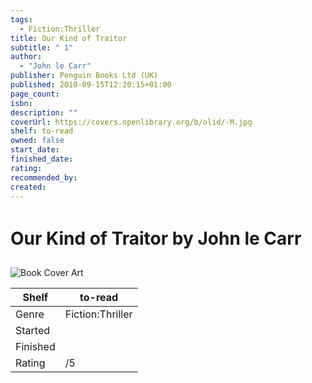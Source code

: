 ```yaml
---
tags:
  - Fiction:Thriller
title: Our Kind of Traitor
subtitle: " 1"
author:
  - "John le Carr"
publisher: Penguin Books Ltd (UK)
published: 2010-09-15T12:20:15+01:00
page_count: 
isbn: 
description: ""
coverUrl: https://covers.openlibrary.org/b/olid/-M.jpg
shelf: to-read
owned: false
start_date: 
finished_date: 
rating: 
recommended_by: 
created: 
---
```


# Our Kind of Traitor by John le Carr

![Book Cover Art](https://covers.openlibrary.org/b/olid/-M.jpg)

| Shelf | to-read |
| --- | --- |
| Genre | Fiction:Thriller |
| Started |  |
| Finished |  |
| Rating | /5 |

